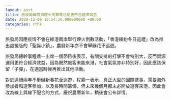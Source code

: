 ```yaml
---
layout: post
title: 旅發局稱取消煙火倒數等活動更符合經濟效益
date: 2020-12-06 10:54:36.000000000 +08:00
categories: rthk
---
```


旅發局因應疫情不會在維港兩岸舉行煙火倒數活動，「香港繽紛冬日巡禮」改為推出虛擬版的「聖誕小鎮」，農曆新年亦不會舉辦花車巡遊。

旅發局總幹事程鼎一出席一個節目後表示，有關安排的打擊不會特別大，反而資源運用更符合經濟效益，因為既然旅客未能來港，社會氣氛亦非特別好，因此應該保留「子彈」，在適當時候再推出其他活動。

對於連續兩年不舉辦新春花車巡遊，程鼎一表示，真正大型的國際盛事，需要海外參加者和遊客參加，以及長時間籌備，但未來幾個月都未必開放遊客來港，因此會改為線上與線下配合的方式，慶祝農曆新年，稍後會公布詳情。
